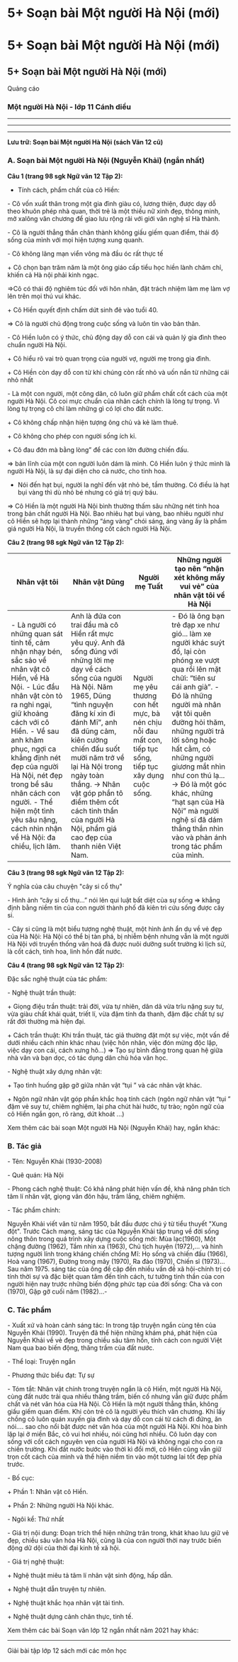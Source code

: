 # 5+ Soạn bài Một người Hà Nội (mới)

# 5+ Soạn bài Một người Hà Nội (mới)

## 5+ Soạn bài Một người Hà Nội (mới)

Quảng cáo

### Một người Hà Nội - lớp 11 Cánh diều

* * *

* * *

* * *

**Lưu trữ: Soạn bài Một người Hà Nội (sách Văn 12 cũ)**

### **A. Soạn bài Một người Hà Nội (Nguyễn Khải) (ngắn nhất)**

**Câu 1 (trang 98 sgk Ngữ văn 12 Tập 2):**

* Tính cách, phẩm chất của cô Hiền:

\- Cô vốn xuất thân trong một gia đình giàu có, lương thiện, được dạy dỗ theo khuôn phép nhà quan, thời trẻ là một thiếu nữ xinh đẹp, thông minh, mở xalông văn chương để giao lưu rộng rãi với giới văn nghệ sĩ Hà thành.

\- Cô là người thẳng thắn chân thành không giấu giếm quan điểm, thái độ sống của mình với mọi hiện tượng xung quanh.

\- Cô không lãng mạn viển vông mà đầu óc rất thực tế

\+ Cô chọn bạn trăm năm là một ông giáo cấp tiểu học hiền lành chăm chỉ, khiến cả Hà nội phải kinh ngạc. 

⇒Cô có thái độ nghiêm túc đối với hôn nhân, đặt trách nhiệm làm mẹ làm vợ lên trên mọi thú vui khác.

\+ Cô Hiền quyết định chấm dứt sinh đẻ vào tuổi 40.

⇒ Cô là người chủ động trong cuộc sống và luôn tin vào bản thân.

\- Cô Hiền luôn có ý thức, chủ động dạy dỗ con cái và quản lý gia đình theo chuẩn người Hà Nội.

\+ Cô hiểu rõ vai trò quan trọng của người vợ, người mẹ trong gia đình.

\+ Cô Hiền còn dạy dỗ con từ khi chúng còn rất nhỏ và uốn nắn từ những cái nhỏ nhất

\- Là một con người, một công dân, cô luôn giữ phẩm chất cốt cách của một người Hà Nội. Cô coi mực chuẩn của nhân cách chính là lòng tự trọng. Vì lòng tự trọng cô chỉ làm những gì có lợi cho đất nước.

\+ Cô không chấp nhận hiện tượng ông chủ và kẻ làm thuê.

\+ Cô không cho phép con người sống ích kỉ.

\+ Cô đau đớn mà bằng lòng” để các con lờn đường chiến đấu.

⇒ bản lĩnh của một con người luôn dám là mình. Cô Hiền luôn ý thức mình là người Hà Nội, là sự đại diện cho cả nước, cho tinh hoa.

* Nói đến hạt bụi, người la nghĩ đến vật nhỏ bé, tầm thường. Có điều là hạt bụi vàng thì dù nhỏ bé nhưng có giá trị quý báu.

⇒ Cô Hiền là một người Hà Nội bình thường thấm sâu những nét tinh hoa trong bản chất người Hà Nội. Bao nhiêu hạt bụi vàng, bao nhiêu người như cô Hiền sẽ hợp lại thành những “áng vàng” chói sáng, áng vàng ấy là phẩm giá người Hà Nội, là truyền thống cốt cách người Hà Nội.

**Câu 2 (trang 98 sgk Ngữ văn 12 Tập 2):**

Nhân vật tôi | Nhân vật Dũng | Người mẹ Tuất | Những người tạo nên “nhận xét không mấy vui vẻ” của nhân vật tôi về Hà Nội  
---|---|---|---  
\- Là người có những quan sát tinh tế, cảm nhận nhạy bén, sắc sảo về nhân vật cô Hiền, về Hà Nội. \- Lúc đầu nhân vật còn tỏ ra nghi ngại, giữ khoảng cách với cô Hiền. \- Về sau anh khâm phục, ngợi ca khẳng định nét đẹp của người Hà Nội, nét đẹp trong bề sâu nhân cách con người. \- Thể hiện một tình yêu sâu nặng, cách nhìn nhận về Hà Nội: đa chiều, lịch lãm. |  Anh là đứa con trai đầu mà cô Hiền rất mực yêu quý. Anh đã sống đúng với những lời mẹ dạy về cách sống của người Hà Nội. Năm 1965, Dũng “tình nguyện đăng kí xin đi đánh Mĩ”, anh đã dũng cảm, kiên cường chiến đấu suốt mười năm trở về lại Hà Nội trong ngày toàn thắng. → Nhân vật góp phần tô điểm thêm cốt cách tinh thần của người Hà Nội, phẩm giá cao đẹp của thanh niên Việt Nam. |  Người mẹ yêu thương con hết mực, bà nén chịu nỗi đau mất con, tiếp tục sống, tiếp tục xây dụng cuộc sống. |  \- Đó là ông bạn trẻ đạp xe như gió... làm xe người khác suýt đổ, lại còn phóng xe vượt qua rồi lên mặt chửi: “tiên sư cái anh già”. \- Đó là những người mà nhân vật tôi quên đường hỏi thăm, những người trả lời sõng hoặc hất cằm, có những người giương mắt nhìn như con thú lạ... → Đó là một góc khác, những “hạt sạn của Hà Nội” mà người nghệ sĩ đã dám thẳng thắn nhìn vào và phản ánh trong tác phẩm của mình.  
  
**Câu 3 (trang 98 sgk Ngữ văn 12 Tập 2):**

Ý nghĩa của câu chuyện "cây si cổ thụ"

\- Hình ảnh “cây si cổ thụ…” nói lên qui luật bất diệt của sự sống ⇒ khẳng định bằng niềm tin của con người thành phố đã kiên trì cứu sống được cây si. 

\- Cây si cũng là một biểu tượng nghệ thuật, một hình ảnh ẩn dụ về vẻ đẹp của Hà Nội: Hà Nội có thể bị tàn phá, bị nhiễm bệnh nhưng vẫn là một người Hà Nội với truyền thống văn hoá đã được nuôi dưỡng suốt trường kì lịch sử, là cốt cách, tinh hoa, linh hồn đất nước.

**Câu 4 (trang 98 sgk Ngữ văn 12 Tập 2):**

Đặc sắc nghệ thuật của tác phẩm:

\- Nghệ thuật trần thuật:

\+ Giọng điệu trần thuật: trải đời, vừa tự nhiên, dân dã vừa trĩu nặng suy tư, vừa giàu chất khái quát, triết lí, vừa đậm tính đa thanh, đậm đặc chất tự sự rất đời thường mà hiện đại.

\+ Cách trần thuật: Khi trần thuật, tác giả thường đặt một sự việc, một vấn đề dưới nhiều cách nhìn khác nhau (việc hôn nhân, việc đón mừng độc lập, việc dạy con cái, cách xưng hô…) ⇒ Tạo sự bình đẳng trong quan hệ giữa nhà văn và bạn dọc, có tác dụng dân chủ hóa văn học.

\- Nghệ thuật xây dựng nhân vật:

\+ Tạo tình huống gặp gỡ giữa nhân vật “tụi ” và các nhân vật khác.

\+ Ngôn ngữ nhân vật góp phần khắc hoạ tính cách (ngôn ngữ nhân vật “tụi ” đậm vẻ suy tư, chiêm nghiệm, lại pha chút hài hước, tự trào; ngôn ngữ của cô Hiền ngắn gọn, rõ ràng, dứt khoát ...)

Xem thêm các bài soạn Một người Hà Nội (Nguyễn Khải) hay, ngắn khác:

### **B. Tác giả**

\- Tên: Nguyễn Khải (1930-2008)

\- Quê quán: Hà Nội

\- Phong cách nghệ thuật: Có khả năng phát hiện vấn đề, khả năng phân tích tâm lí nhân vật, giọng văn đôn hậu, trầm lắng, chiêm nghiệm.

\- Tác phẩm chính:

Nguyễn Khải viết văn từ năm 1950, bắt đầu được chú ý từ tiểu thuyết "Xung đột". Trước Cách mạng, sáng tác của Nguyễn Khải tập trung về đời sống nông thôn trong quá trình xây dựng cuộc sống mới: Mùa lạc(1960), Một chặng đường (1962), Tầm nhìn xa (1963), Chủ tịch huyện (1972),… và hình tượng người lính trong kháng chiến chống Mĩ: Họ sống và chiến đấu (1966), Hoà vang (1967), Đường trong mây (1970), Ra đảo (1970), Chiến sĩ (1973)…Sau năm 1975. sáng tác của ông đề cập đến nhiều vấn đề xã hội-chính trị có tính thời sự và đặc biệt quan tâm đến tính cách, tư tưởng tinh thần của con người hiện nay trước những biến động phức tạp của đời sống: Cha và con (1970), Gặp gỡ cuối năm (1982)…-

### **C. Tác phẩm**

\- Xuất xứ và hoàn cảnh sáng tác: In trong tập truyện ngắn cùng tên của Nguyễn Khải (1990). Truyện đã thể hiện những khám phá, phát hiện của Nguyễn Khải về vẻ đẹp trong chiều sâu tâm hồn, tính cách con người Việt Nam qua bao biến động, thăng trầm của đất nước.

\- Thể loại: Truyện ngắn

\- Phương thức biểu đạt: Tự sự 

\- Tóm tắt: Nhân vật chính trong truyện ngắn là cô Hiền, một người Hà Nội, cùng đất nước trải qua nhiều thăng trầm, biến cố nhưng vẫn giữ được phẩm chất và nét văn hóa của Hà Nội. Cô Hiền là một người thẳng thắn, không giấu giếm quan điểm. Khi còn trẻ cô là người yêu thích văn chương. Khi lấy chồng cô luôn quán xuyến gia đình và dạy dỗ con cái từ cách đi đứng, ăn nói.... sao cho nổi bật được nét văn hóa của một người Hà Nội. Khi hòa bình lặp lại ở miền Bắc, cô vui hơi nhiều, nói cũng hơi nhiều. Cô luôn dạy con sống với cốt cách nguyên vẹn của người Hà Nội và không ngại cho con ra chiến trường. Khi đất nước bước vào thời kì đổi mới, cô Hiền cũng vẫn giữ trọn cốt cách của mình và thể hiện niềm tin vào một tương lai tốt đẹp phía trước.

\- Bố cục:

\+ Phần 1: Nhân vật cô Hiền.

\+ Phần 2: Những người Hà Nội khác.

\- Ngôi kể: Thứ nhất

\- Giá trị nội dung: Đoạn trích thể hiện những trân trong, khát khao lưu giữ vẻ đẹp, chiều sâu văn hóa Hà Nội, cũng là của con người thời nay trước biến động dữ dội của thời đại kinh tế xã hội.

\- Giá trị nghệ thuật: 

\+ Nghệ thuật miêu tả tâm lí nhân vật sinh động, hấp dẫn.

\+ Nghệ thuật dẫn truyện tự nhiên.

\+ Nghệ thuật khắc họa nhân vật tài tình.

\+ Nghệ thuật dựng cảnh chân thực, tinh tế.

Xem thêm các bài Soạn văn lớp 12 ngắn nhất năm 2021 hay khác:

* * *

Giải bài tập lớp 12 sách mới các môn học
